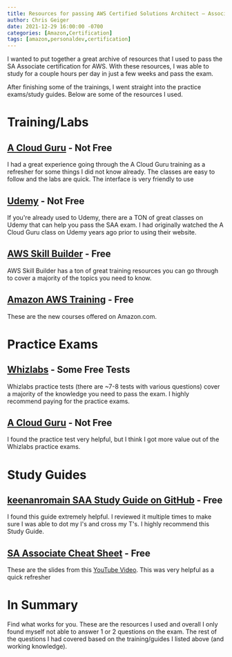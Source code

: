 ```yaml
---
title: Resources for passing AWS Certified Solutions Architect – Associate
author: Chris Geiger
date: 2021-12-29 16:00:00 -0700
categories: [Amazon,Certification]
tags: [amazon,personaldev,certification]
---
```


I wanted to put together a great archive of resources that I used to pass the SA Associate certification for AWS.  With these resources, I was able to study for a couple hours per day in just a few weeks and pass the exam.

After finishing some of the trainings, I went straight into the practice exams/study guides.  Below are some of the resources I used.

# Training/Labs
## [A Cloud Guru](https://acloudguru.com/) - Not Free
I had a great experience going through the A Cloud Guru training as a refresher for some things I did not know already.  The classes are easy to follow and the labs are quick. The interface is very friendly to use

## [Udemy](https://www.udemy.com/) - Not Free
If you're already used to Udemy, there are a TON of great classes on Udemy that can help you pass the SAA exam.  I had originally watched the A Cloud Guru class on Udemy years ago prior to using their website.

## [AWS Skill Builder](https://explore.skillbuilder.aws/learn) - Free
AWS Skill Builder has a ton of great training resources you can go through to cover a majority of the topics you need to know.

## [Amazon AWS Training](https://www.amazon.com/aws-courses/) - Free
These are the new courses offered on Amazon.com.

# Practice Exams
## [Whizlabs](https://www.whizlabs.com/) - Some Free Tests
Whizlabs practice tests (there are ~7-8 tests with various questions) cover a majority of the knowledge you need to pass the exam.  I highly recommend paying for the practice exams.

## [A Cloud Guru](https://acloudguru.com/) - Not Free
I found the practice test very helpful, but I think I got more value out of the Whizlabs practice exams.


# Study Guides
## [keenanromain SAA Study Guide on GitHub](https://github.com/keenanromain/AWS-SAA-C02-Study-Guide) - Free
I found this guide extremely helpful.  I reviewed it multiple times to make sure I was able to dot my I's and cross my T's.  I highly recommend this Study Guide.

## [SA Associate Cheat Sheet](https://zigzag-geography-ea3.notion.site/AWS-Architect-Associate-f02aa54b0bd345ada0cc0f1e49e3a99b) - Free
These are the slides from this [YouTube Video](https://www.youtube.com/watch?v=Ia-UEYYR44s).  This was very helpful as a quick refresher

# In Summary

Find what works for you.  These are the resources I used and overall I only found myself not able to answer 1 or 2 questions on the exam.  The rest of the questions I had covered based on the training/guides I listed above (and working knowledge).
